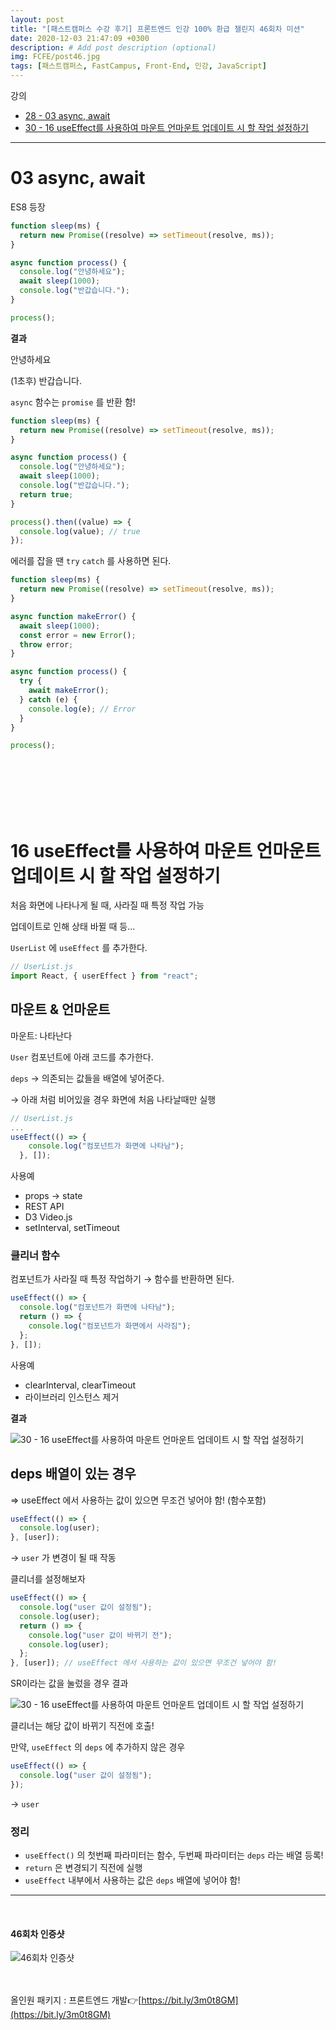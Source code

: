 ```yaml
---
layout: post
title: "[패스트캠퍼스 수강 후기] 프론트엔드 인강 100% 환급 챌린지 46회차 미션"
date: 2020-12-03 21:47:09 +0300
description: # Add post description (optional)
img: FCFE/post46.jpg
tags: [패스트캠퍼스, FastCampus, Front-End, 인강, JavaScript]
---
```


강의

- [28 - 03 async, await](#03-async,-await)
- [30 - 16 useEffect를 사용하여 마운트 언마운트 업데이트 시 할 작업 설정하기](#16-useEffect를-사용하여-마운트-언마운트-업데이트-시-할-작업-설정하기)

---

# 03 async, await

ES8 등장

```jsx
function sleep(ms) {
  return new Promise((resolve) => setTimeout(resolve, ms));
}

async function process() {
  console.log("안녕하세요");
  await sleep(1000);
  console.log("반갑습니다.");
}

process();
```

**결과**

안녕하세요

(1초후) 반갑습니다.

`async` 함수는 `promise` 를 반환 함!

```jsx
function sleep(ms) {
  return new Promise((resolve) => setTimeout(resolve, ms));
}

async function process() {
  console.log("안녕하세요");
  await sleep(1000);
  console.log("반갑습니다.");
  return true;
}

process().then((value) => {
  console.log(value); // true
});
```

에러를 잡을 땐 `try` `catch` 를 사용하면 된다.

```jsx
function sleep(ms) {
  return new Promise((resolve) => setTimeout(resolve, ms));
}

async function makeError() {
  await sleep(1000);
  const error = new Error();
  throw error;
}

async function process() {
  try {
    await makeError();
  } catch (e) {
    console.log(e); // Error
  }
}

process();
```

<br>
<br>
<br>
<br>
<br>

# 16 useEffect를 사용하여 마운트 언마운트 업데이트 시 할 작업 설정하기

처음 화면에 나타나게 될 때, 사라질 때 특정 작업 가능

업데이트로 인해 상태 바뀔 때 등...

`UserList` 에 `useEffect` 를 추가한다.

```jsx
// UserList.js
import React, { userEffect } from "react";
```

## 마운트 & 언마운트

마운트: 나타난다

`User` 컴포넌트에 아래 코드를 추가한다.

`deps` → 의존되는 값들을 배열에 넣어준다.

→ 아래 처럼 비어있을 경우 화면에 처음 나타날때만 실행

```jsx
// UserList.js
...
useEffect(() => {
    console.log("컴포넌트가 화면에 나타남");
  }, []);
```

사용예

- props → state
- REST API
- D3 Video.js
- setInterval, setTimeout

### 클리너 함수

컴포넌트가 사라질 때 특정 작업하기 → 함수를 반환하면 된다.

```jsx
useEffect(() => {
  console.log("컴포넌트가 화면에 나타남");
  return () => {
    console.log("컴포넌트가 화면에서 사라짐");
  };
}, []);
```

사용예

- clearInterval, clearTimeout
- 라이브러리 인스턴스 제거

**결과**

![30 - 16 useEffect를 사용하여 마운트 언마운트 업데이트 시 할 작업 설정하기]({{site.baseurl}}/assets/img/FCFE/post46-1.png)

## deps 배열이 있는 경우

⇒ useEffect 에서 사용하는 값이 있으면 무조건 넣어야 함! (함수포함)

```jsx
useEffect(() => {
  console.log(user);
}, [user]);
```

→ `user` 가 변경이 될 때 작동

클리너를 설정해보자

```jsx
useEffect(() => {
  console.log("user 값이 설정됨");
  console.log(user);
  return () => {
    console.log("user 값이 바뀌기 전");
    console.log(user);
  };
}, [user]); // useEffect 에서 사용하는 값이 있으면 무조건 넣어야 함!
```

SR이라는 값을 눌렀을 경우 결과

![30 - 16 useEffect를 사용하여 마운트 언마운트 업데이트 시 할 작업 설정하기]({{site.baseurl}}/assets/img/FCFE/post46-2.png)

클리너는 해당 값이 바뀌기 직전에 호출!

만약, `useEffect` 의 `deps` 에 추가하지 않은 경우

```jsx
useEffect(() => {
  console.log("user 값이 설정됨");
});
```

→ `user`

### 정리

- `useEffect()` 의 첫번째 파라미터는 함수, 두번째 파라미터는 `deps` 라는 배열 등록!
- `return` 은 변경되기 직전에 실행
- `useEffect` 내부에서 사용하는 값은 `deps` 배열에 넣어야 함!

---

<br>

#### 46회차 인증샷

![46회차 인증샷]({{site.baseurl}}/assets/img/FCFE/post46.jpg)
<br>  
<br>

올인원 패키지 : 프론트엔드 개발👉[https://bit.ly/3m0t8GM](https://bit.ly/3m0t8GM)
